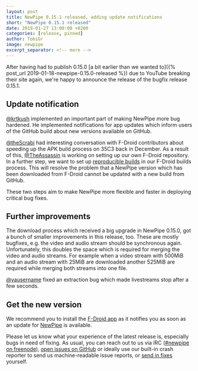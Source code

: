```yaml
---
layout: post
title: NewPipe 0.15.1 released, adding update notifications
short: "NewPipe 0.15.1 released"
date: 2019-01-27 13:00:00 +0200
categories: [release, pinned]
author: TobiGr
image: newpipe
excerpt_separator: <!-- more -->
---
```


After having had to publish 0.15.0 [a bit earlier than we wanted to]({% post_url 2019-01-18-newpipe-0.15.0-released %}) due to YouTube breaking their site again, we're happy to announce the release of the bugfix release 0.15.1.

<!-- more -->


## Update notification
[@krtkush](https://github.com/krtkush) implemented an important part of making NewPipe more bug hardened. He implemented notifications for app updates which inform users of the GitHub build about new versions available on GitHub.

[@theScrabi](https://github.com/theScrabi) had interesting conversation with F-Droid contributors about speeding up the APK build process on 35C3 back in December. As a result of this, [@TheAssassin](https://github.com/theAssasin) is working on setting up our own F-Droid repository. In a further step, we want to set up [reproducible builds](https://f-droid.org/docs/Reproducible_Builds/) in our F-Droid builds process. This will resolve the problem that a NewPipe version which has been downloaded from F-Droid cannot be updated with a new build from GitHub.

These two steps aim to make NewPipe more flexible and faster in deploying critical bug fixes.


## Further improvements
The download process which received a big upgrade in NewPipe 0.15.0, got a bunch of smaller improvements in this release, too. These are mostly bugfixes, e.g. the video and audio stream should be synchronous again. Unfortunately, this doubles the space which is required for merging the video and audio streams. For example when a video stream with 500MiB and an audio stream with 25MiB are downloaded another 525MiB are required while merging both streams into one file.

[@yausername](https://github.com/yausername) fixed an extraction bug which made livestreams stop after a few seconds.


## Get the new version

We recommend you to install the [F-Droid app](https://f-droid.org/) as it notifies you as soon as an update for [NewPipe](https://f-droid.org/packages/org.schabi.newpipe/) is available.

Please let us know what your experience of the latest release is, especially bugs in need of fixing. As usual, you can reach out to us via IRC ([#newpipe on freenode](https://webchat.freenode.net/?channels=newpipe)), [open issues on GitHub](https://github.com/TeamNewPipe/NewPipe/issues/new) or ideally use our built-in crash reporter to send us machine-readable issue reports, or [send in fixes](https://github.com/TeamNewPipe/NewPipe/blob/dev/.github/CONTRIBUTING.md#bug-fixing) yourself.

